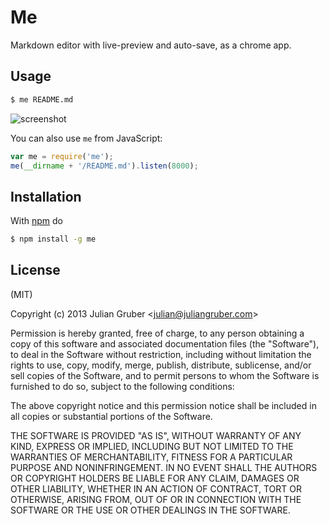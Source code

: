# Me

Markdown editor with live-preview and auto-save, as a chrome app.

## Usage

```bash
$ me README.md
```

![screenshot](http://f.cl.ly/items/1d2k2m1L133j1o373s0n/Screen%20Shot%202013-05-09%20at%204.15.18%20PM.png)

You can also use `me` from JavaScript:

```js
var me = require('me');
me(__dirname + '/README.md').listen(8000);
```

## Installation

With [npm](http://npmjs.org) do

```bash
$ npm install -g me
```

## License

(MIT)

Copyright (c) 2013 Julian Gruber &lt;julian@juliangruber.com&gt;

Permission is hereby granted, free of charge, to any person obtaining a copy of
this software and associated documentation files (the "Software"), to deal in
the Software without restriction, including without limitation the rights to
use, copy, modify, merge, publish, distribute, sublicense, and/or sell copies
of the Software, and to permit persons to whom the Software is furnished to do
so, subject to the following conditions:

The above copyright notice and this permission notice shall be included in all
copies or substantial portions of the Software.

THE SOFTWARE IS PROVIDED "AS IS", WITHOUT WARRANTY OF ANY KIND, EXPRESS OR
IMPLIED, INCLUDING BUT NOT LIMITED TO THE WARRANTIES OF MERCHANTABILITY,
FITNESS FOR A PARTICULAR PURPOSE AND NONINFRINGEMENT. IN NO EVENT SHALL THE
AUTHORS OR COPYRIGHT HOLDERS BE LIABLE FOR ANY CLAIM, DAMAGES OR OTHER
LIABILITY, WHETHER IN AN ACTION OF CONTRACT, TORT OR OTHERWISE, ARISING FROM,
OUT OF OR IN CONNECTION WITH THE SOFTWARE OR THE USE OR OTHER DEALINGS IN THE
SOFTWARE.
